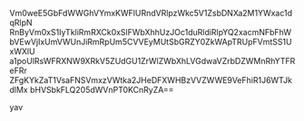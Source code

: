 Vm0weE5GbFdWWGhVYmxKWFlURndVRlpzWkc5V1ZsbDNXa2M1YWxac1dqRlpN
RnByVm0xS1IyTkliRmRXCk0xSlFWbXhhUzJOc1duRldiRlpYQ2xacmNFbFhW
bVEwVjIxUmVWUnJiRmRpUm5CVVEyMUtSbGRZY0ZkWApTRUpFVmtSS1UxWXlU
a1poUlRsWFRXNW9XRkV5ZUdGU1ZrWlZWbXhLVGdwaVZrbDZWMnRhYTFReFRr
ZFgKYkZaT1VsaFNSVmxzVWtka2JHeDFXWHBzVVZWWE9VeFhiR1J6WTJkdlMx
bHVSbkFLQ205dWVnPT0KCnRyZA==

yav